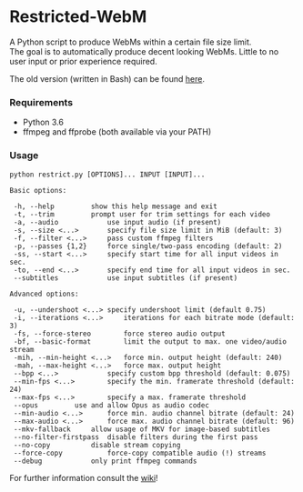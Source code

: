 # Restricted-WebM

A Python script to produce WebMs within a certain file size limit.  
The goal is to automatically produce decent looking WebMs. Little to no user input or prior experience required.    

The old version (written in Bash) can be found [here](https://github.com/HelpSeeker/Restricted-WebM-legacy-).

### Requirements

* Python 3.6
* ffmpeg and ffprobe (both available via your PATH)

### Usage
```
python restrict.py [OPTIONS]... INPUT [INPUT]...

Basic options:

 -h, --help			show this help message and exit
 -t, --trim			prompt user for trim settings for each video
 -a, --audio			use input audio (if present)
 -s, --size <...>		specify file size limit in MiB (default: 3)
 -f, --filter <...>		pass custom ffmpeg filters
 -p, --passes {1,2}		force single/two-pass encoding (default: 2)
 -ss, --start <...>		specify start time for all input videos in sec.
 -to, --end <...>		specify end time for all input videos in sec.
 --subtitles			use input subtitles (if present)
 
Advanced options:
 
 -u, --undershoot <...>	specify undershoot limit (default 0.75)
 -i, --iterations <...> 	iterations for each bitrate mode (default: 3)
 -fs, --force-stereo		force stereo audio output
 -bf, --basic-format		limit the output to max. one video/audio stream
 -mih, --min-height <...>	force min. output height (default: 240)
 -mah, --max-height <...>	force max. output height
 --bpp <...>			specify custom bpp threshold (default: 0.075)
 --min-fps <...>		specify the min. framerate threshold (default: 24)
 --max-fps <...>		specify a max. framerate threshold
 --opus			use and allow Opus as audio codec
 --min-audio <...>		force min. audio channel bitrate (default: 24)
 --max-audio <...>		force max. audio channel bitrate (default: 96)
 --mkv-fallback		allow usage of MKV for image-based subtitles
 --no-filter-firstpass	disable filters during the first pass
 --no-copy			disable stream copying
 --force-copy			force-copy compatible audio (!) streams
 --debug			only print ffmpeg commands
```

For further information consult the [wiki](https://github.com/HelpSeeker/Restricted-WebM/wiki)!
